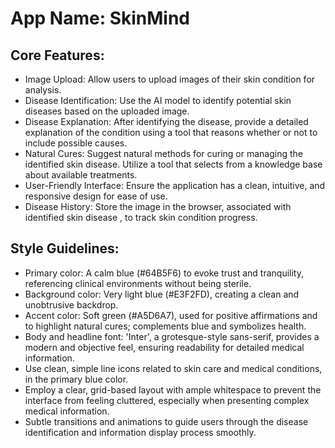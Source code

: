 # **App Name**: SkinMind

## Core Features:

- Image Upload: Allow users to upload images of their skin condition for analysis.
- Disease Identification: Use the AI model to identify potential skin diseases based on the uploaded image.
- Disease Explanation: After identifying the disease, provide a detailed explanation of the condition using a tool that reasons whether or not to include possible causes.
- Natural Cures: Suggest natural methods for curing or managing the identified skin disease. Utilize a tool that selects from a knowledge base about available treatments.
- User-Friendly Interface: Ensure the application has a clean, intuitive, and responsive design for ease of use.
- Disease History: Store the image in the browser, associated with identified skin disease , to track skin condition progress.

## Style Guidelines:

- Primary color: A calm blue (#64B5F6) to evoke trust and tranquility, referencing clinical environments without being sterile.
- Background color: Very light blue (#E3F2FD), creating a clean and unobtrusive backdrop.
- Accent color: Soft green (#A5D6A7), used for positive affirmations and to highlight natural cures; complements blue and symbolizes health.
- Body and headline font: 'Inter', a grotesque-style sans-serif, provides a modern and objective feel, ensuring readability for detailed medical information.
- Use clean, simple line icons related to skin care and medical conditions, in the primary blue color.
- Employ a clear, grid-based layout with ample whitespace to prevent the interface from feeling cluttered, especially when presenting complex medical information.
- Subtle transitions and animations to guide users through the disease identification and information display process smoothly.
